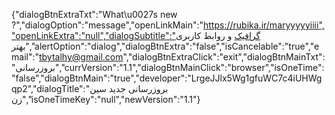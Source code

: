{"dialogBtnExtraTxt":"What\u0027s new ?","dialogOption":"message","openLinkMain":"https://rubika.ir/maryyyyyiiii","openLinkExtra":"null","dialogSubtitle":"گرافیک و روابط کاربری بهتر","alertOption":"dialog","dialogBtnExtra":"false","isCancelable":"true","email":"tbytalhy@gmail.com","dialogBtnExtraClick":"exit","dialogBtnMainTxt":"بروزرسانی","currVersion":"1.1","dialogBtnMainClick":"browser","isOneTime":"false","dialogBtnMain":"true","developer":"LrgeJJlx5Wg1gfuWC7c4iUHWgqp2","dialogTitle":"بروزرسانی جدید سین زن","isOneTimeKey":"null","newVersion":"1.1"}
